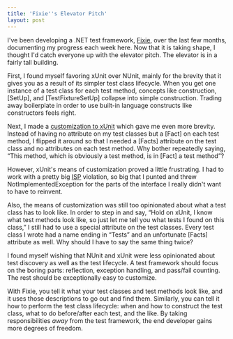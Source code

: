 ```yaml
---
title: 'Fixie''s Elevator Pitch'
layout: post
---
```

I've been developing a .NET test framework, [Fixie](https://github.com/fixie/fixie), over the last few months, documenting my progress each week here. Now that it is taking shape, I thought I'd catch everyone up with the elevator pitch. The elevator is in a fairly tall building.

First, I found myself favoring xUnit over NUnit, mainly for the brevity that it gives you as a result of its simpler test class lifecycle. When you get one instance of a test class for each test method, concepts like construction, [SetUp], and [TestFixtureSetUp] collapse into simple construction. Trading away boilerplate in order to use built-in language constructs like constructors feels right.

Next, I made a [customization to xUnit](http://patrick.lioi.net/2012/09/13/low-ceremony-xunit/) which gave me even more brevity. Instead of having no attribute on my test classes but a [Fact] on each test method, I flipped it around so that I needed a [Facts] attribute on the test class and no attributes on each test method. Why bother repeatedly saying, &#8220;This method, which is obviously a test method, is in [Fact] a test method&#8221;?

However, xUnit's means of customization proved a little frustrating. I had to work with a pretty big [ISP](http://en.wikipedia.org/wiki/Interface_segregation_principle) violation, so big that I punted and threw NotImplementedException for the parts of the interface I really didn't want to have to reinvent.

Also, the means of customization was still too opinionated about what a test class has to look like. In order to step in and say, &#8220;Hold on xUnit, I know what test methods look like, so just let me tell you what tests I found on this class,&#8221; I still had to use a special attribute on the test classes. Every test class I wrote had a name ending in &#8220;Tests&#8221; and an unfortunate [Facts] attribute as well. Why should I have to say the same thing twice?

I found myself wishing that NUnit and xUnit were less opinionated about test discovery as well as the test lifecycle. A test framework should focus on the boring parts: reflection, exception handling, and pass/fail counting. The rest should be exceptionally easy to customize.

With Fixie, you tell it what your test classes and test methods look like, and it uses those descriptions to go out and find them. Similarly, you can tell it how to perform the test class lifecycle: when and how to construct the test class, what to do before/after each test, and the like. By taking responsibilities _away_ from the test framework, the end developer gains more degrees of freedom.